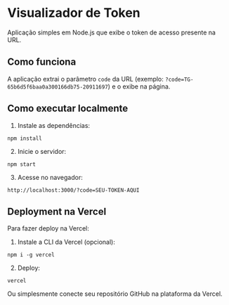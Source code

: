 # Visualizador de Token

Aplicação simples em Node.js que exibe o token de acesso presente na URL.

## Como funciona

A aplicação extrai o parâmetro `code` da URL (exemplo: `?code=TG-65b6d5f6baa0a300166db75-20911697`) e o exibe na página.

## Como executar localmente

1. Instale as dependências:
```
npm install
```

2. Inicie o servidor:
```
npm start
```

3. Acesse no navegador:
```
http://localhost:3000/?code=SEU-TOKEN-AQUI
```

## Deployment na Vercel

Para fazer deploy na Vercel:

1. Instale a CLI da Vercel (opcional):
```
npm i -g vercel
```

2. Deploy:
```
vercel
```

Ou simplesmente conecte seu repositório GitHub na plataforma da Vercel. 